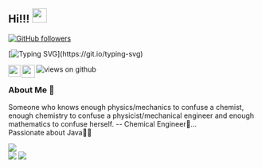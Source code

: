 ## Hi!!!  <img src="https://github.com/TheDudeThatCode/TheDudeThatCode/blob/master/Assets/Hi.gif" width="29px">
[![GitHub followers](https://img.shields.io/github/followers/shriyasankhyan.svg?style=social&label=Followers)](https://github.com/shriyasankhyan?tab=followers)

[![Typing SVG](https://readme-typing-svg.herokuapp.com?font=Architects+Daughter&color=C64B86&size=30&lines=I+am+Shriya;)](https://git.io/typing-svg)

<img src="https://komarev.com/ghpvc/?username=shriyasankhyan&label=Views&color=green&style=flat-square" alt="views on github" />
<a href="https://www.linkedin.com/in/shriya-sankhyan-6717151a9/">
  <img align="left" width="24px" src="https://cdn.jsdelivr.net/npm/simple-icons@v3/icons/linkedin.svg"  />
</a>
<a href="https://twitter.com/shriya_sankhyan">
  <img align="left" width="26px" src="https://cdn.jsdelivr.net/npm/simple-icons@v3/icons/twitter.svg" />
</a>
<br />


### About Me 🚀
  Someone who knows enough physics/mechanics to confuse a chemist, enough chemistry to confuse a physicist/mechanical engineer and enough mathematics to confuse herself. -- Chemical Engineer🧪... </br>
   Passionate about Java👩‍💻 </br>
  
  

<img src="https://github-readme-stats.vercel.app/api?username=shriyasankhyan&&show_icons=true&count_private=true&theme=algolia"><br><img src="https://github-readme-streak-stats.herokuapp.com/?user=shriyasankhyan&theme=algolia"/>
<img src ="https://visitor-badge.laobi.icu/badge?page_id=shriyasankhyan.shriyasankhyan">

      
   
     
